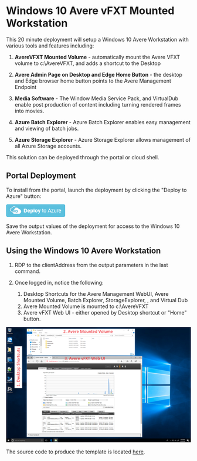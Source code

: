 # Windows 10 Avere vFXT Mounted Workstation

This 20 minute deployment will setup a Windows 10 Avere Workstation with various tools and features including:

1. **AvereVFXT Mounted Volume** - automatically mount the Avere VFXT volume to c:\AvereVFXT, and adds a shortcut to the Desktop

2. **Avere Admin Page on Desktop and Edge Home Button** - the desktop and Edge browser home button points to the Avere Management Endpoint

3. **Media Software** - The Window Media Service Pack, and VirtualDub enable post production of content including turning rendered frames into movies.

4. **Azure Batch Explorer** - Azure Batch Explorer enables easy management and viewing of batch jobs.

5. **Azure Storage Explorer** - Azure Storage Explorer allows management of all Azure Storage accounts.

This solution can be deployed through the portal or cloud shell.

## Portal Deployment

To install from the portal, launch the deployment by clicking the "Deploy to Azure" button:

<a href="https://portal.azure.com/#create/Microsoft.Template/uri/https%3A%2F%2Favereimageswestus.blob.core.windows.net%2Fgithubcontent%2Fsrc%2Fwin10vfxtmounted%2Fwin10-azuredeploy.json" target="_blank">
<img src="https://raw.githubusercontent.com/Azure/azure-quickstart-templates/master/1-CONTRIBUTION-GUIDE/images/deploytoazure.png"/>
</a>

Save the output values of the deployment for access to the Windows 10 Avere Workstation.

## Using the Windows 10 Avere Workstation

1. RDP to the clientAddress from the output parameters in the last command.

2. Once logged in, notice the following:
   1. Desktop Shortcuts for the Avere Management WebUI, Avere Mounted Volume, Batch Explorer, StorageExplorer, , and Virtual Dub
   2. Avere Mounted Volume is mounted to c:\AvereVFXT
   3. Avere vFXT Web UI - either opened by Desktop shortcut or "Home" button.

<img src="images/win10.png" width="600">

The source code to produce the template is located [here](../src/win10vfxtmounted).
